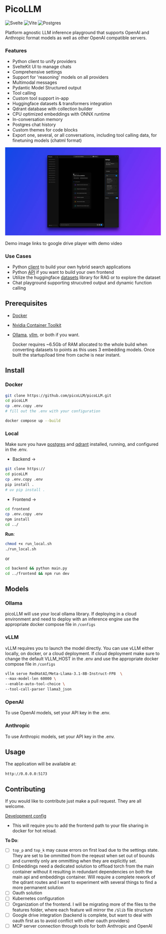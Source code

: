 # PicoLLM

![Svelte](https://img.shields.io/badge/svelte-%23f1413d.svg?style=for-the-badge&logo=svelte&logoColor=white) ![Vite](https://img.shields.io/badge/vite-%23646CFF.svg?style=for-the-badge&logo=vite&logoColor=white) ![Postgres](https://img.shields.io/badge/postgres-%23316192.svg?style=for-the-badge&logo=postgresql&logoColor=white)

Platform agnostic LLM inference playground that supports OpenAI and Anthropic format models as well as other OpenAI compatible servers.

### Features

+ Python client to unify providers
+ SvelteKit UI to manage chats
+ Comprehensive settings
+ Support for 'reasoning' models on all providers
+ Multimodal messages
+ Pydantic Model Structured output
+ Tool calling
+ Custom tool support in-app
+ Huggingface datasets & transformers integration
+ Qdrant database with collection builder
+ CPU optimized embeddings with ONNX runtime
+ In-conversation memory
+ Postgres chat history
+ Custom themes for code blocks
+ Export one, several, or all conversations, including tool calling data, for finetuning models (chatml format)

[![Demo Image + link to video](./assets/demo.jpg)](https://drive.google.com/file/d/12O0ZghMofF-Z1pHEx14DnDV71KsGdJjF/view?usp=drive_link)

Demo image links to google drive player with demo video

### Use Cases

+ Python [client](/docs/client.md) to build your own hybrid search applications
+ Python [API](/docs/api.md) if you want to build your own frontend
+ Utilize the huggingface [datasets](https://github.com/huggingface/datasets) library for RAG or to explore the dataset
+ Chat playground supporting strucutred output and dynamic function calling

## Prerequisites

- [Docker](https://docs.docker.com/engine/install/)
- [Nvidia Container Toolkit](https://docs.nvidia.com/datacenter/cloud-native/container-toolkit/latest/install-guide.html)
- [Ollama](https://ollama.com/), [vllm](https://github.com/vllm-project/vllm), or both if you want.
 
    Docker requires ~6.5Gb of RAM allocated to the whole build when converting datasets to points as this uses 3 embedding models. Once built the startup/load time from cache is near instant.

## Install

### Docker

```bash
git clone https://github.com/picoLLM/picoLLM.git
cd picoLLM
cp .env.copy .env
# fill out the .env with your configuration
```

```bash
docker compose up --build
```

### Local

Make sure you have [postgres](https://www.postgresql.org/download/) and [qdrant](https://github.com/qdrant/qdrant) installed, running, and configured in the .env.

+ Backend &rarr;

```bash
git clone https://
cd picoLLM
cp .env.copy .env
pip install .
# uv pip install .
```

+ Frontend &rarr;

```bash
cd frontend
cp .env.copy .env 
npm install
cd ../
```

**Run**:

```bash
chmod +x run_local.sh
./run_local.sh
```

or 

```bash
cd backend && python main.py
cd ../frontend && npm run dev
```

## Models

### Ollama

picoLLM will use your local ollama library. If deploying in a cloud environment and need to deploy with an inference engine use the appropriate docker compose file in `/configs`

### vLLM

vLLM requires you to launch the model directly. You can use vLLM either locally, on docker, or a cloud deployment. If cloud deployment make sure to change the default VLLM_HOST in the .env and use the appropriate docker compose file in `/configs`

```bash
vllm serve RedHatAI/Meta-Llama-3.1-8B-Instruct-FP8  \
--max-model-len 60000 \
--enable-auto-tool-choice \
--tool-call-parser llama3_json
```

### OpenAI

To use OpenAI models, set your API key in the .env.

### Anthropic

To use Anthropic models, set your API key in the .env.

## Usage

The application will be available at:

`http://0.0.0.0:5173`


## Contributing

If you would like to contribute just make a pull request. They are all welcome.

[Development config](/configs/docker-compose.dev.yml)

+ This will require you to add the frontend path to your file sharing in docker for hot reload.

**To Do**: 
- [ ] `top_p` and `top_k` may cause errors on first load due to the settings state. They are set to be ommitted from the reqeust when set out of bounds and currently only are ommitting when they are explicitly set. 
- [ ] Embeddings need a dedicated solution to offload torch from the main container without it resulting in redundant dependencies on both the main api and embeddings container. Will require a complete rework of the qdrant routes and I want to experiment with several things to find a more permanent solution
- [ ] Oauth solution 
- [ ] Kubernetes configuration
- [ ] Organization of the frontend. I will be migrating more of the files to the features folder, where each feature will mirror the `/$lib` file structure
- [ ] Google drive integration (backend is complete, but want to deal with oauth first as to avoid conflict with other oauth providers)
- [ ] MCP server connection through tools for both Anthropic and OpenAI